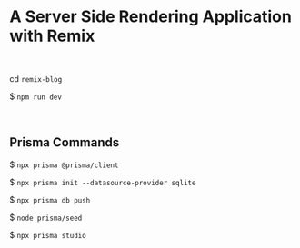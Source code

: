 # A Server Side Rendering Application with Remix

<br/>

<p>cd <code>remix-blog</code></p>
<p>$ <code>npm run dev</code></p>

<br/>

## Prisma Commands

<p>$ <code>npx prisma @prisma/client</code></p>
<p>$ <code>npx prisma init --datasource-provider sqlite</code></p>
<p>$ <code>npx prisma db push</code></p>
<p>$ <code>node prisma/seed</code></p>
<p>$ <code>npx prisma studio </code></p>

